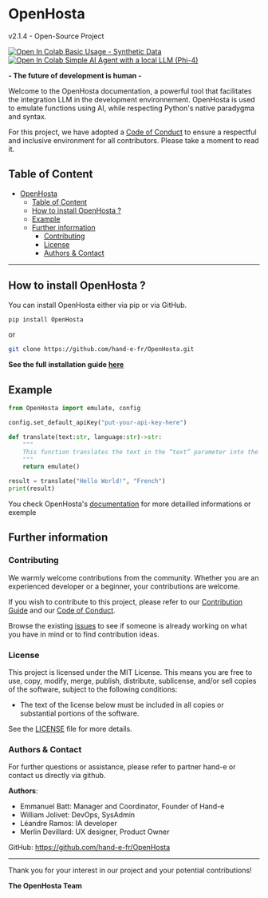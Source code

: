 # OpenHosta 
v2.1.4 - Open-Source Project

<a href="https://colab.research.google.com/github/hand-e-fr/OpenHosta/blob/doc/docs/openhosta_phi4.ipynb" target="_parent"><img src="https://colab.research.google.com/assets/colab-badge.svg" alt="Open In Colab"/> Basic Usage - Synthetic Data</a>
<br/>
<a href="https://colab.research.google.com/github/hand-e-fr/OpenHosta/blob/doc/docs/openhosta_agent.ipynb" target="_parent"><img src="https://colab.research.google.com/assets/colab-badge.svg" alt="Open In Colab"/> Simple AI Agent with a local LLM (Phi-4)</a>


**- The future of development is human -**

Welcome to the OpenHosta documentation, a powerful tool that facilitates the integration LLM in the development environnement. OpenHosta is used to emulate functions using AI, while respecting Python's native paradygma and syntax.

For this project, we have adopted a [Code of Conduct](https://github.com/hand-e-fr/OpenHosta/blob/main/CODE_OF_CONDUCT.md) to ensure a respectful and inclusive environment for all contributors. Please take a moment to read it.

## Table of Content

- [OpenHosta](#openhosta)
  - [Table of Content](#table-of-content)
  - [How to install OpenHosta ?](#how-to-install-openhosta-)
  - [Example](#example)
  - [Further information](#further-information)
    - [Contributing](#contributing)
    - [License](#license)
    - [Authors \& Contact](#authors--contact)

---

## How to install OpenHosta ?

You can install OpenHosta either via pip or via GitHub.

```sh
pip install OpenHosta
```

or

```sh
git clone https://github.com/hand-e-fr/OpenHosta.git
```

**See the full installation guide [here](https://github.com/hand-e-fr/OpenHosta/blob/main/docs/installation.md)**

## Example

```python
from OpenHosta import emulate, config

config.set_default_apiKey("put-your-api-key-here")

def translate(text:str, language:str)->str:
    """
    This function translates the text in the “text” parameter into the language specified in the “language” parameter.
    """
    return emulate()

result = translate("Hello World!", "French")
print(result)
```
You check OpenHosta's [documentation](https://github.com/hand-e-fr/OpenHosta/blob/main/docs/doc.md) for more detailled informations or exemple

## Further information

### Contributing

We warmly welcome contributions from the community. Whether you are an experienced developer or a beginner, your contributions are welcome.

If you wish to contribute to this project, please refer to our [Contribution Guide](https://github.com/hand-e-fr/OpenHosta/blob/main/CONTRIBUTING.md) and our [Code of Conduct](https://github.com/hand-e-fr/OpenHosta/blob/main/CODE_OF_CONDUCT.md).

Browse the existing [issues](https://github.com/hand-e-fr/OpenHosta/issues) to see if someone is already working on what you have in mind or to find contribution ideas.

### License

This project is licensed under the MIT License. This means you are free to use, copy, modify, merge, publish, distribute, sublicense, and/or sell copies of the software, subject to the following conditions:

  - The text of the license below must be included in all copies or substantial portions of the software.

See the [LICENSE](https://github.com/hand-e-fr/OpenHosta/blob/main/LICENSE) file for more details.

### Authors & Contact

For further questions or assistance, please refer to partner hand-e or contact us directly via github.

**Authors**:
   - Emmanuel Batt: Manager and Coordinator, Founder of Hand-e
   - William Jolivet: DevOps, SysAdmin
   - Léandre Ramos: IA developer
   - Merlin Devillard: UX designer, Product Owner

GitHub: https://github.com/hand-e-fr/OpenHosta

---

Thank you for your interest in our project and your potential contributions!

**The OpenHosta Team**

